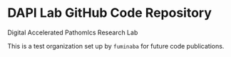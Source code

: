 # DAPI Lab GitHub Code Repository
Digital Accelerated PathomIcs Research Lab

This is a test organization set up by `fuminaba` for future code publications.